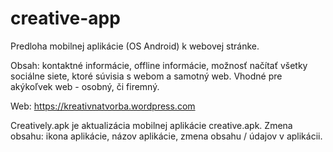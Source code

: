 # creative-app 
Predloha mobilnej aplikácie (OS Android) k webovej stránke.

Obsah: 
kontaktné informácie, offline informácie, možnosť načítať všetky sociálne siete, ktoré súvisia s webom a samotný web. Vhodné pre akýkoľvek web - osobný, či firemný.

Web: 
https://kreativnatvorba.wordpress.com

Creatively.apk je aktualizácia mobilnej aplikácie creative.apk. Zmena obsahu: ikona aplikácie, názov aplikácie, zmena obsahu / údajov v aplikácii.

